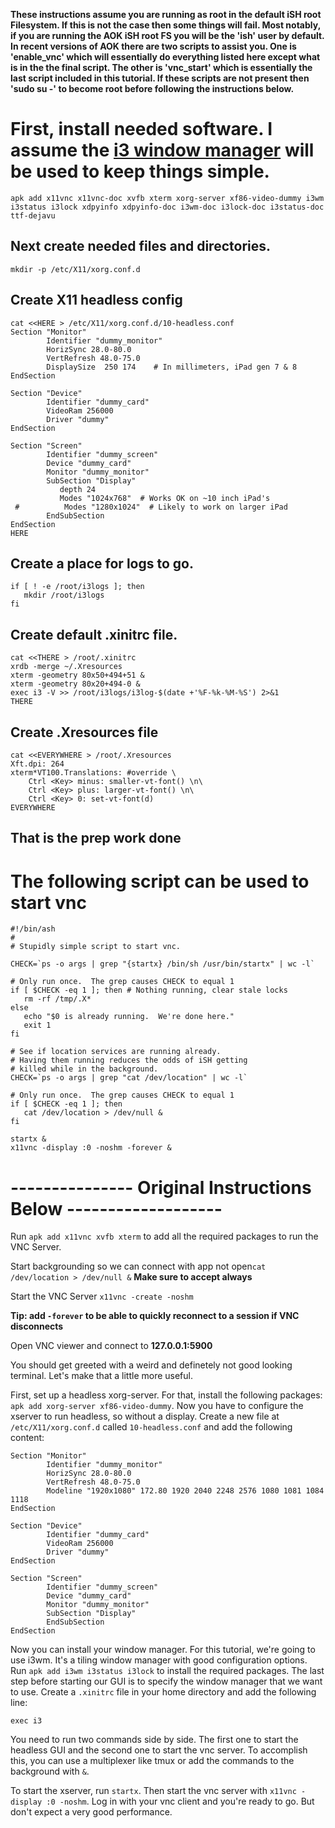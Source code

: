 **These instructions assume you are running as root in the default iSH root Filesystem.  If this is not the case then some things will fail.  Most notably, if you are running the AOK iSH root FS you will be the 'ish' user by default.  In recent versions of AOK there are two scripts to assist you.  One is 'enable_vnc' which will essentially do everything listed here except what is in the the final script.  The other is 'vnc_start' which is essentially the last script included in this tutorial.  If these scripts are not present then 'sudo su -' to become root before following the instructions below.**


# First, install needed software.  I assume the [i3 window manager](https://i3wm.org/docs/) will be used to keep things simple.

`apk add x11vnc x11vnc-doc xvfb xterm xorg-server xf86-video-dummy i3wm i3status i3lock xdpyinfo xdpyinfo-doc i3wm-doc i3lock-doc i3status-doc ttf-dejavu`

## Next create needed files and directories.

    mkdir -p /etc/X11/xorg.conf.d

## Create X11 headless config
    cat <<HERE > /etc/X11/xorg.conf.d/10-headless.conf
    Section "Monitor"
            Identifier "dummy_monitor"
            HorizSync 28.0-80.0
            VertRefresh 48.0-75.0
            DisplaySize  250 174    # In millimeters, iPad gen 7 & 8
    EndSection

    Section "Device"
            Identifier "dummy_card"
            VideoRam 256000
            Driver "dummy"
    EndSection

    Section "Screen"
            Identifier "dummy_screen"
            Device "dummy_card"
            Monitor "dummy_monitor"
            SubSection "Display"
               depth 24
               Modes "1024x768"  # Works OK on ~10 inch iPad's
     #          Modes "1280x1024"  # Likely to work on larger iPad
            EndSubSection
    EndSection
    HERE


## Create a place for logs to go.
    if [ ! -e /root/i3logs ]; then
       mkdir /root/i3logs
    fi

## Create default .xinitrc file.
    cat <<THERE > /root/.xinitrc
    xrdb -merge ~/.Xresources
    xterm -geometry 80x50+494+51 &
    xterm -geometry 80x20+494-0 &
    exec i3 -V >> /root/i3logs/i3log-$(date +'%F-%k-%M-%S') 2>&1
    THERE

## Create .Xresources file

    cat <<EVERYWHERE > /root/.Xresources
    Xft.dpi: 264
    xterm*VT100.Translations: #override \
        Ctrl <Key> minus: smaller-vt-font() \n\
        Ctrl <Key> plus: larger-vt-font() \n\
        Ctrl <Key> 0: set-vt-font(d)
    EVERYWHERE

## That is the prep work done

# The following script can be used to start vnc

    #!/bin/ash
    #
    # Stupidly simple script to start vnc.  

    CHECK=`ps -o args | grep "{startx} /bin/sh /usr/bin/startx" | wc -l`

    # Only run once.  The grep causes CHECK to equal 1
    if [ $CHECK -eq 1 ]; then # Nothing running, clear stale locks
       rm -rf /tmp/.X* 
    else
       echo "$0 is already running.  We're done here."
       exit 1
    fi
    
    # See if location services are running already.  
    # Having them running reduces the odds of iSH getting
    # killed while in the background.
    CHECK=`ps -o args | grep "cat /dev/location" | wc -l`

    # Only run once.  The grep causes CHECK to equal 1
    if [ $CHECK -eq 1 ]; then
       cat /dev/location > /dev/null &
    fi

    startx &
    x11vnc -display :0 -noshm -forever & 

# --------------- Original Instructions Below -------------------
Run `apk add x11vnc xvfb xterm` to add all the required packages to run the VNC Server. 


Start backgrounding so we can connect with app not open`cat /dev/location > /dev/null &`
**Make sure to accept always**

Start the VNC Server `x11vnc -create -noshm`

**Tip: add `-forever` to be able to quickly reconnect to a session if VNC disconnects**

Open VNC viewer and connect to **127.0.0.1:5900**

You should get greeted with a weird and definetely not good looking terminal.
Let's make that a little more useful.

First, set up a headless xorg-server. For that, install the following packages: `apk add xorg-server xf86-video-dummy`.
Now you have to configure the xserver to run headless, so without a display. Create a new file at `/etc/X11/xorg.conf.d` called `10-headless.conf` and add the following content:

```
Section "Monitor"
        Identifier "dummy_monitor"
        HorizSync 28.0-80.0
        VertRefresh 48.0-75.0
        Modeline "1920x1080" 172.80 1920 2040 2248 2576 1080 1081 1084 1118
EndSection

Section "Device"
        Identifier "dummy_card"
        VideoRam 256000
        Driver "dummy"
EndSection

Section "Screen"
        Identifier "dummy_screen"
        Device "dummy_card"
        Monitor "dummy_monitor"
        SubSection "Display"
        EndSubSection
EndSection
```

Now you can install your window manager. For this tutorial, we're going to use i3wm. It's a tiling window manager with good configuration options. Run `apk add i3wm i3status i3lock` to install the required packages. The last step before starting our GUI is to specify the window manager that we want to use. Create a `.xinitrc` file in your home directory and add the following line:

```
exec i3
```

You need to run two commands side by side. The first one to start the headless GUI and the second one to start the vnc server.
To accomplish this, you can use a multiplexer like tmux or add the commands to the background with `&`.

To start the xserver, run `startx`. Then start the vnc server with `x11vnc -display :0 -noshm`.
Log in with your vnc client and you're ready to go. But don't expect a very good performance.